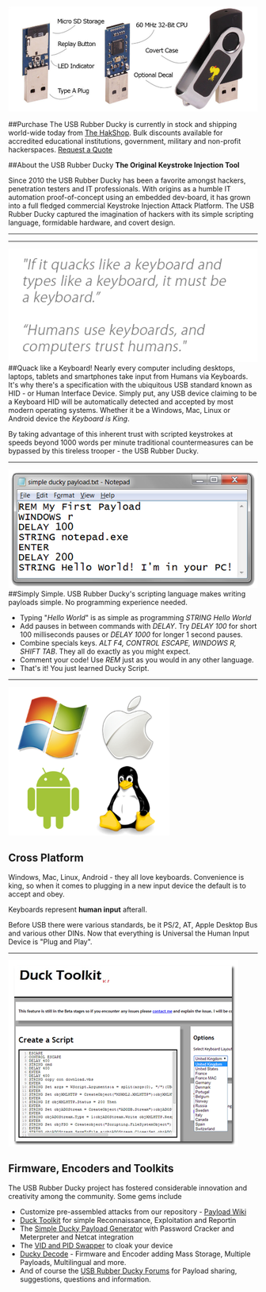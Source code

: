 ![USB Rubber Ducky](images/d1.jpg)

##Purchase
The USB Rubber Ducky is currently in stock and shipping world-wide today from [The HakShop](http://hakshop.myshopify.com/products/usb-rubber-ducky).
Bulk discounts available for accredited educational institutions, government, military and non-profit hackerspaces. [Request a Quote](http://hakshop.myshopify.com/pages/contact)

##About the USB Rubber Ducky
**The Original Keystroke Injection Tool**

Since 2010 the USB Rubber Ducky has been a favorite amongst hackers, penetration testers and IT professionals. With origins as a humble IT automation proof-of-concept using an embedded dev-board, it has grown into a full fledged commercial Keystroke Injection Attack Platform. The USB Rubber Ducky captured the imagination of hackers with its simple scripting language, formidable hardware, and covert design.


---

[](https://www.youtube.com/embed/sbKN8FhGnqg)

---

![If it quacks like a keyboard and types like a keyboard, it must be a keyboard. Humans use keyboards, and computers trust humans.](images/trust.png)
##Quack like a Keyboard!
Nearly every computer including desktops, laptops, tablets and smartphones take input from Humans via Keyboards. It's why there's a specification with the ubiquitous USB standard known as HID - or Human Interface Device. Simply put, any USB device claiming to be a Keyboard HID will be automatically detected and accepted by most modern operating systems. Whether it be a Windows, Mac, Linux or Android device the <i>Keyboard is King</i>. 

By taking advantage of this inherent trust with scripted keystrokes at speeds beyond 1000 words per minute traditional countermeasures can be bypassed by this tireless trooper - the USB Rubber Ducky.

---

![Simple Ducky Payload](images/payload.png)
##Simply Simple.
USB Rubber Ducky's scripting language makes writing payloads simple. No programming experience needed.

* Typing "<i>Hello World</i>" is as simple as programming <i>STRING Hello World</i></li>
* Add pauses in between commands with _DELAY_. Try _DELAY 100_ for short 100 milliseconds pauses or _DELAY 1000_ for longer 1 second pauses.
* Combine specials keys. _ALT F4, CONTROL ESCAPE, WINDOWS R, SHIFT TAB_. They all do exactly as you might expect.
* Comment your code! Use _REM_ just as you would in any other language.
* That's it! You just learned Ducky Script.

---

![Cross Platform](images/cross-platform.png)
## Cross Platform
Windows, Mac, Linux, Android - they all love keyboards. Convenience is king, so when it comes to plugging in a new input device the default is to accept and obey. 

Keyboards represent <b>human input</b> afterall. 

Before USB there were various standards, be it PS/2, AT, Apple Desktop Bus and various other DINs. Now that everything is Universal the Human Input Device is "Plug and Play".        

  ---

![Encoder](images/encoder.png)
## Firmware, Encoders and Toolkits
The USB Rubber Ducky project has fostered considerable innovation and creativity among the community. Some gems include

* Customize pre-assembled attacks from our repository - [Payload Wiki](https://github.com/hak5darren/USB-Rubber-Ducky/wiki/Payloads)
* [Duck Toolkit](http://ducktoolkit-411.rhcloud.com/Home.jsp) for simple Reconnaissance, Exploitation and Reportin
* The [Simple Ducky Payload Generator](https://code.google.com/p/simple-ducky-payload-generator) with Password Cracker and Meterpreter and Netcat integration
* The [VID and PID Swapper](https://forums.hak5.org/index.php?/topic/29804-infoexecutablevid-pid-swapperexe-easily-swap-random-vidpid-numbers/) to cloak your device
* [Ducky Decode](https://code.google.com/p/ducky-decode/) - Firmware and Encoder adding Mass Storage, Multiple Payloads, Multilingual and more.
* And of course the [USB Rubber Ducky Forums](https://forums.hak5.org/index.php?/forum/56-usb-rubber-ducky/) for Payload sharing, suggestions, questions and information.
